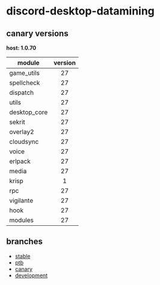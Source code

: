# discord-desktop-datamining

## canary versions

**host: 1.0.70**

| module | version |
| ------ | :-----: |
| game_utils | 27 |
| spellcheck | 27 |
| dispatch | 27 |
| utils | 27 |
| desktop_core | 27 |
| sekrit | 27 |
| overlay2 | 27 |
| cloudsync | 27 |
| voice | 27 |
| erlpack | 27 |
| media | 27 |
| krisp | 1 |
| rpc | 27 |
| vigilante | 27 |
| hook | 27 |
| modules | 27 |

## branches

- [stable](https://github.com/OpenAsar/discord-desktop-datamining/tree/stable)
- [ptb](https://github.com/OpenAsar/discord-desktop-datamining/tree/ptb)
- [canary](https://github.com/OpenAsar/discord-desktop-datamining/tree/canary)
- [development](https://github.com/OpenAsar/discord-desktop-datamining/tree/development)